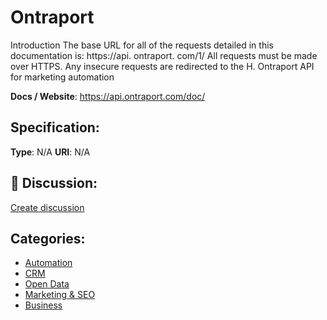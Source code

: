 # Ontraport


Introduction The base URL for all of the requests detailed in this documentation is: https://api. ontraport. com/1/ All requests must be made over HTTPS. Any insecure requests are redirected to the H. Ontraport API for marketing automation

**Docs / Website**: https://api.ontraport.com/doc/

## Specification:
**Type**:  N/A 
**URI**:  N/A 

## 💬 Discussion:
[Create discussion](https://github.com/apis-list/apis-list/discussions/new)

## Categories:
- [Automation](https://github.com/apis-list/apis-list#automation)
- [CRM](https://github.com/apis-list/apis-list#crm)
- [Open Data](https://github.com/apis-list/apis-list#open-data)
- [Marketing & SEO](https://github.com/apis-list/apis-list#marketing-and-seo)
- [Business](https://github.com/apis-list/apis-list#business)



